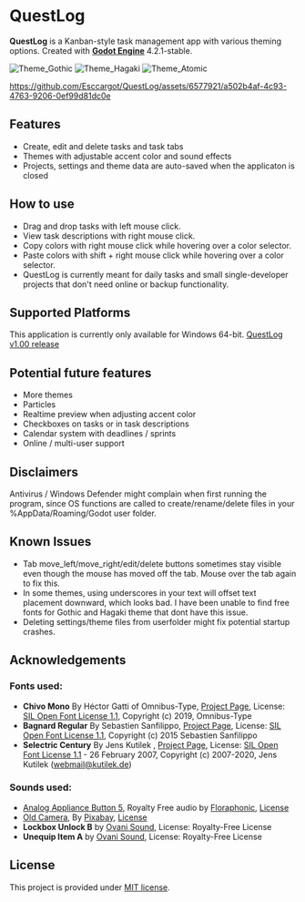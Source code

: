 # QuestLog

**QuestLog** is a Kanban-style task management app with various theming options.
Created with **[Godot Engine](https://godotengine.org)** 4.2.1-stable.

![Theme_Gothic](https://github.com/Esccargot/QuestLog/assets/6577921/eae843f2-cd10-4068-b1ed-b3fd511db737)
![Theme_Hagaki](https://github.com/Esccargot/QuestLog/assets/6577921/415e9361-4e26-4429-8830-3f2de85e6520)
![Theme_Atomic](https://github.com/Esccargot/QuestLog/assets/6577921/e5d69bce-3086-49a1-9a81-fd6ae8899ad8)

https://github.com/Esccargot/QuestLog/assets/6577921/a502b4af-4c93-4763-9206-0ef99d81dc0e

## Features

- Create, edit and delete tasks and task tabs
- Themes with adjustable accent color and sound effects
- Projects, settings and theme data are auto-saved when the applicaton is closed 

## How to use

- Drag and drop tasks with left mouse click.
- View task descriptions with right mouse click.
- Copy colors with right mouse click while hovering over a color selector.
- Paste colors with shift + right mouse click while hovering over a color selector.
- QuestLog is currently meant for daily tasks and small single-developer projects that don't need online or backup functionality.

## Supported Platforms
This application is currently only available for Windows 64-bit.
[QuestLog v1.00 release](https://github.com/Esccargot/QuestLog/releases/tag/v1.0.0)

## Potential future features
- More themes
- Particles
- Realtime preview when adjusting accent color
- Checkboxes on tasks or in task descriptions
- Calendar system with deadlines / sprints
- Online / multi-user support

## Disclaimers

Antivirus / Windows Defender might complain when first running the program, since OS functions are called to create/rename/delete files in your %AppData/Roaming/Godot user folder.

## Known Issues

- Tab move_left/move_right/edit/delete buttons sometimes stay visible even though the mouse has moved off the tab. Mouse over the tab again to fix this.
- In some themes, using underscores in your text will offset text placement downward, which looks bad. I have been unable to find free fonts for Gothic and Hagaki theme that dont have this issue.
- Deleting settings/theme files from userfolder might fix potential startup crashes.

## Acknowledgements

### Fonts used:
- **Chivo Mono** By Héctor Gatti of Omnibus-Type, [Project Page](https://github.com/Omnibus-Type/Chivo), License: [SIL Open Font License 1.1](https://openfontlicense.org/open-font-license-official-text), Copyright (c) 2019, Omnibus-Type
- **Bagnard Regular** By Sebastien Sanfilippo, [Project Page](https://github.com/sebsan/Bagnard), License: [SIL Open Font License 1.1](https://openfontlicense.org/open-font-license-official-text), Copyright (c) 2015 Sebastien Sanfilippo
- **Selectric Century** By Jens Kutilek , [Project Page](https://github.com/jenskutilek/quarantine-fonts), License: [SIL Open Font License 1.1](https://openfontlicense.org/open-font-license-official-text) - 26 February 2007, Copyright (c) 2007-2020, Jens Kutilek (webmail@kutilek.de)

### Sounds used:
- [Analog Appliance Button 5](https://pixabay.com/da/sound-effects/analog-appliance-button-5-185280), Royalty Free audio by [Floraphonic](https://www.floraphonic.com), [License](https://pixabay.com/da/service/license-summary)
- [Old Camera](https://pixabay.com/da/sound-effects/old-camera-80949), By [Pixabay](https://pixabay.com),  [License](https://pixabay.com/da/service/license-summary/)
- **Lockbox Unlock B** by [Ovani Sound](https://ovanisound.com), License: Royalty-Free License
- **Unequip Item A** by [Ovani Sound](https://ovanisound.com), License: Royalty-Free License

## License

This project is provided under [MIT license](LICENSE).
